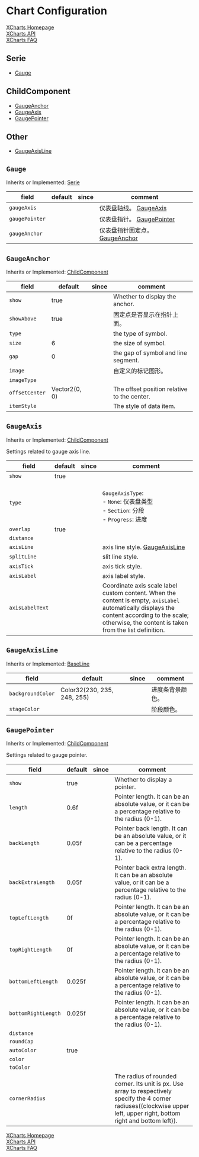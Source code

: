 # Chart Configuration

[XCharts Homepage](https://github.com/XCharts-Team/XCharts)</br>
[XCharts API](XChartsAPI-EN.md)</br>
[XCharts FAQ](XChartsFAQ-EN.md)

## Serie

- [Gauge](#Gauge)

## ChildComponent

- [GaugeAnchor](#GaugeAnchor)
- [GaugeAxis](#GaugeAxis)
- [GaugePointer](#GaugePointer)

## Other

- [GaugeAxisLine](#GaugeAxisLine)

## `Gauge`

Inherits or Implemented: [Serie](#Serie)

|field|default|since|comment|
|--|--|--|--|
|`gaugeAxis`|||仪表盘轴线。 [GaugeAxis](#GaugeAxis)|
|`gaugePointer`|||仪表盘指针。 [GaugePointer](#GaugePointer)|
|`gaugeAnchor`|||仪表盘指针固定点。 [GaugeAnchor](#GaugeAnchor)|

## `GaugeAnchor`

Inherits or Implemented: [ChildComponent](#ChildComponent)

|field|default|since|comment|
|--|--|--|--|
|`show`|true||Whether to display the anchor.
|`showAbove`|true||固定点是否显示在指针上面。
|`type`|||the type of symbol.
|`size`|6||the size of symbol.
|`gap`|0||the gap of symbol and line segment.
|`image`|||自定义的标记图形。
|`imageType`|||
|`offsetCenter`|Vector2(0, 0)||The offset position relative to the center.
|`itemStyle`|||The style of data item.

## `GaugeAxis`

Inherits or Implemented: [ChildComponent](#ChildComponent)

Settings related to gauge axis line.

|field|default|since|comment|
|--|--|--|--|
|`show`|true||
|`type`|||</br>`GaugeAxisType`:</br>- `None`: 仪表盘类型</br>- `Section`: 分段</br>- `Progress`: 进度</br>|
|`overlap`|true||
|`distance`|||
|`axisLine`|||axis line style. [GaugeAxisLine](#GaugeAxisLine)|
|`splitLine`|||slit line style.
|`axisTick`|||axis tick style.
|`axisLabel`|||axis label style.
|`axisLabelText`|||Coordinate axis scale label custom content. When the content is empty, `axisLabel` automatically displays the content according to the scale; otherwise, the content is taken from the list definition.

## `GaugeAxisLine`

Inherits or Implemented: [BaseLine](#BaseLine)

|field|default|since|comment|
|--|--|--|--|
|`backgroundColor`|Color32(230, 235, 248, 255)||进度条背景颜色。
|`stageColor`|||阶段颜色。

## `GaugePointer`

Inherits or Implemented: [ChildComponent](#ChildComponent)

Settings related to gauge pointer.

|field|default|since|comment|
|--|--|--|--|
|`show`|true||Whether to display a pointer.
|`length`|0.6f||Pointer length. It can be an absolute value, or it can be a percentage relative to the radius (0-1).
|`backLength`|0.05f||Pointer back length. It can be an absolute value, or it can be a percentage relative to the radius (0-1).
|`backExtraLength`|0.05f||Pointer back extra length. It can be an absolute value, or it can be a percentage relative to the radius (0-1).
|`topLeftLength`|0f||Pointer length. It can be an absolute value, or it can be a percentage relative to the radius (0-1).
|`topRightLength`|0f||Pointer length. It can be an absolute value, or it can be a percentage relative to the radius (0-1).
|`bottomLeftLength`|0.025f||Pointer length. It can be an absolute value, or it can be a percentage relative to the radius (0-1).
|`bottomRightLength`|0.025f||Pointer length. It can be an absolute value, or it can be a percentage relative to the radius (0-1).
|`distance`|||
|`roundCap`|||
|`autoColor`|true||
|`color`|||
|`toColor`|||
|`cornerRadius`|||The radius of rounded corner. Its unit is px. Use array to respectively specify the 4 corner radiuses((clockwise upper left, upper right, bottom right and bottom left)).

[XCharts Homepage](https://github.com/XCharts-Team/XCharts)</br>
[XCharts API](XChartsAPI-EN.md)</br>
[XCharts FAQ](XChartsFAQ-EN.md)
